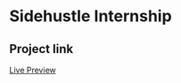 # Sidehustle Internship

## Project link

[Live Preview](https://modest-nightingale-b5d3ea.netlify.app/)
